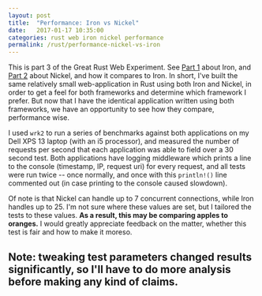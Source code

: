 ```yaml
---
layout: post
title:  "Performance: Iron vs Nickel"
date:   2017-01-17 10:35:00
categories: rust web iron nickel performance
permalink: /rust/performance-nickel-vs-iron
---
```


This is part 3 of the Great Rust Web Experiment. See [Part 1](/rust/iron-getting-started) about Iron, and [Part 2](/rust/nickel-getting-started) about Nickel, and how it compares to Iron. In short, I've built the same relatively small web-application in Rust using both Iron and Nickel, in order to get a feel for both frameworks and determine which framework I prefer. But now that I have the identical application written using both frameworks, we have an opportunity to see how they compare, performance wise.

I used `wrk2` to run a series of benchmarks against both applications on my Dell XPS 13 laptop (with an i5 processor), and measured the number of requests per second that each application was able to field over a 30 second test. Both applications have logging middleware which prints a line to the console (timestamp, IP, request uri) for every request, and all tests were run twice -- once normally, and once with this `println!()` line commented out (in case printing to the console caused slowdown).

Of note is that Nickel can handle up to 7 concurrent connections, while Iron handles up to 25. I'm not sure where these values are set, but I tailored the tests to these values. **As a result, this may be comparing apples to oranges.** I would greatly appreciate feedback on the matter, whether this test is fair and how to make it moreso.


## Note: tweaking test parameters changed results significantly, so I'll have to do more analysis before making any kind of claims.
<!--

## Iron

`./wrk -c 25 -t 4 -d 30s -R 300000 http://localhost:3000/[request URI]`:

| Type | URI | Logging | No Logging |
|---|---|---|---|
| Render Template | /            | 25.5 k req/s | 37.3 k req/s |
| 404             | /nonexistant | 42.1 k req/s | 86.4 k req/s |
| Static File     | /webupload   | 41.6 k req/s | 80.8 k req/s |
| Retrieve Paste  | /mysrc       | 594 req/s    | 596 req/s    |

## Nickel

`./wrk -c 7 -t 4 -d 30s -R 300000 http://localhost:6767/[request URI]`:

| Type | URI | Logging | No Logging |
|---|---|---|---|
| Render Template | /               | 24.7 k req/s | 40.0 k req/s  |
| 404             | /nonexistant    | 47.2 k req/s | 111.0 k req/s |
| Static File     | /webupload.html | 43.5 k req/s | 101.5 k req/s |
| Retrieve Paste  | /mysrc          | 99 req/s     | 99 req/s      |

## Comparison

Iron seems to be somewhat faster than Nickel, although I'm not certain why that would be. In particular, the actual code driving retrieving pastes is identical, and given the numbers it seems to me that this code is the bottleneck (hence why this type of request is so much slower than the others) -- so why would Iron perform almost 5 times as well in this case? I am very curious about what's going on. Does this match other people's experiences?

My primary conclusion with respect to Iron versus Nickel from a programming perspective was that it really doesn't matter. They're both great frameworks, they're both fairly immature, and most of the differences you'll come across when writing a simple application are very minor. They are both very fast. I have leaned towards prefering Iron, because I understand its middleware model more clearly and because I feel like I have more control, but if we're honest here it's also probably because I happened to pick it up first.

-->